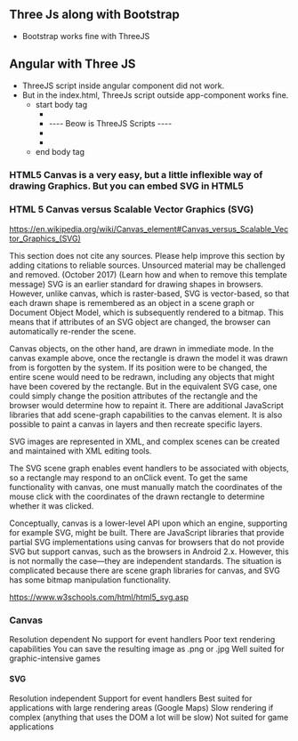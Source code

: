 


## Three Js along with Bootstrap

   * Bootstrap works fine with ThreeJS
   
## Angular with Three JS
   * ThreeJS script inside angular component did not work.
   * But in the index.html, ThreeJs script outside app-component works fine.
       * start body tag
          * <app-root></app-root>
           * ---- Beow is ThreeJS Scripts ----
           * <script src="https://threejs.org/build/three.js"></script>
           * <script>
              const scene = new THREE.Scene();
              const camera = new THREE.PerspectiveCamera( 75, window.innerWidth / window.innerHeight, 0.1, 1000 );
              ### --- Full script below ----
           * </script>
       *  end body tag

### HTML5 Canvas is a very easy, but a little inflexible way of drawing Graphics. But you can embed SVG in HTML5 

### HTML 5 Canvas versus Scalable Vector Graphics (SVG)

https://en.wikipedia.org/wiki/Canvas_element#Canvas_versus_Scalable_Vector_Graphics_(SVG)

This section does not cite any sources. Please help improve this section by adding citations to reliable sources. Unsourced material may be challenged and removed. (October 2017) (Learn how and when to remove this template message)
SVG is an earlier standard for drawing shapes in browsers. However, unlike canvas, which is raster-based, SVG is vector-based, so that each drawn shape is remembered as an object in a scene graph or Document Object Model, which is subsequently rendered to a bitmap. This means that if attributes of an SVG object are changed, the browser can automatically re-render the scene.

Canvas objects, on the other hand, are drawn in immediate mode. In the canvas example above, once the rectangle is drawn the model it was drawn from is forgotten by the system. If its position were to be changed, the entire scene would need to be redrawn, including any objects that might have been covered by the rectangle. But in the equivalent SVG case, one could simply change the position attributes of the rectangle and the browser would determine how to repaint it. There are additional JavaScript libraries that add scene-graph capabilities to the canvas element. It is also possible to paint a canvas in layers and then recreate specific layers.

SVG images are represented in XML, and complex scenes can be created and maintained with XML editing tools.

The SVG scene graph enables event handlers to be associated with objects, so a rectangle may respond to an onClick event. To get the same functionality with canvas, one must manually match the coordinates of the mouse click with the coordinates of the drawn rectangle to determine whether it was clicked.

Conceptually, canvas is a lower-level API upon which an engine, supporting for example SVG, might be built. There are JavaScript libraries that provide partial SVG implementations using canvas for browsers that do not provide SVG but support canvas, such as the browsers in Android 2.x. However, this is not normally the case—they are independent standards. The situation is complicated because there are scene graph libraries for canvas, and SVG has some bitmap manipulation functionality.

https://www.w3schools.com/html/html5_svg.asp

### Canvas 
Resolution dependent
No support for event handlers
Poor text rendering capabilities
You can save the resulting image as .png or .jpg
Well suited for graphic-intensive games

#### SVG

Resolution independent
Support for event handlers
Best suited for applications with large rendering areas (Google Maps)
Slow rendering if complex (anything that uses the DOM a lot will be slow)
Not suited for game applications
